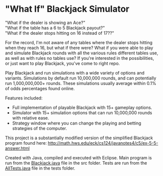 # "What If" Blackjack Simulator

"What if the dealer is showing an Ace?"  
"What if the table has a 6 to 5 Blackjack payout?"  
"What if the dealer stops hitting on 16 instead of 17??"

For the record, I'm not aware of any tables where the dealer stops hitting when they reach 16, but what if there were? What if you were able to play and simulate Blackjack rounds with all the various rules different tables use, as well as with rules no tables use? If you're interested in the possibilities, or just want to play Blackjack, you've come to right repo.

Play Blackjack and run simulations with a wide variety of options and variants. Simulations by default run 10,000,000 rounds, and can potentially run 1,000,000,000+ rounds. These simulations usually average within 0.1% of odds percentages found online.

Features included:  
* Full implementation of playable Blackjack with 15+ gameplay options.  
* Simulator with 15+ simulation options that can run 10,000,000 rounds with relative ease.  
* Strategy window where you can change the playing and betting strategies of the computer.

This project is a substantially modified version of the simplified Blackjack program found here: http://math.hws.edu/eck/cs124/javanotes4/c5/ex-5-5-answer.html

Created with Java, compiled and executed with Eclipse. Main program is run from the [Blackjack.java](BlackjackSim/src/Blackjack/Blackjack.java) file in the src folder. Tests are run from the [AllTests.java](BlackjackSim/tests/Blackjack/AllTests.java) file in the tests folder.
